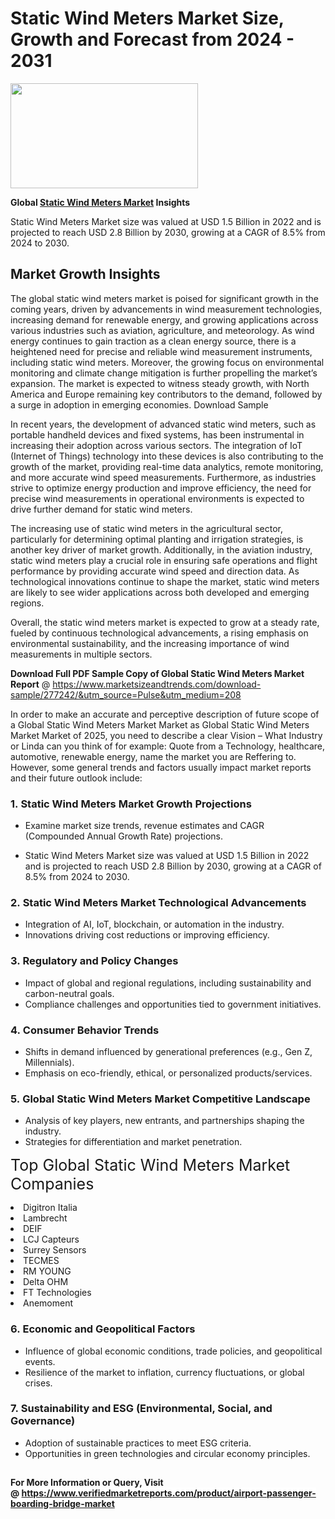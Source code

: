 <H1>Static Wind Meters Market Size, Growth and Forecast from 2024 - 2031</H1><img class="aligncenter size-medium wp-image-584254" src="https://thirdeyenews.in/wp-content/uploads/2024/09/Global-Market-Research-300x168.jpeg" alt="" width="300" height="168" /><p><strong>Global&nbsp;<a href="https://www.marketsizeandtrends.com/download-sample/277242/&amp;utm_source=Pulse&amp;utm_medium=208">Static Wind Meters Market</a> Insights</strong></p><p>Static Wind Meters Market size was valued at USD 1.5 Billion in 2022 and is projected to reach USD 2.8 Billion by 2030, growing at a CAGR of 8.5% from 2024 to 2030.</p><p><h2>Market Growth Insights</h2> <p>The global static wind meters market is poised for significant growth in the coming years, driven by advancements in wind measurement technologies, increasing demand for renewable energy, and growing applications across various industries such as aviation, agriculture, and meteorology. As wind energy continues to gain traction as a clean energy source, there is a heightened need for precise and reliable wind measurement instruments, including static wind meters. Moreover, the growing focus on environmental monitoring and climate change mitigation is further propelling the market’s expansion. The market is expected to witness steady growth, with North America and Europe remaining key contributors to the demand, followed by a surge in adoption in emerging economies. Download Sample </p> <p>In recent years, the development of advanced static wind meters, such as portable handheld devices and fixed systems, has been instrumental in increasing their adoption across various sectors. The integration of IoT (Internet of Things) technology into these devices is also contributing to the growth of the market, providing real-time data analytics, remote monitoring, and more accurate wind speed measurements. Furthermore, as industries strive to optimize energy production and improve efficiency, the need for precise wind measurements in operational environments is expected to drive further demand for static wind meters.</p> <p>The increasing use of static wind meters in the agricultural sector, particularly for determining optimal planting and irrigation strategies, is another key driver of market growth. Additionally, in the aviation industry, static wind meters play a crucial role in ensuring safe operations and flight performance by providing accurate wind speed and direction data. As technological innovations continue to shape the market, static wind meters are likely to see wider applications across both developed and emerging regions.</p> <p>Overall, the static wind meters market is expected to grow at a steady rate, fueled by continuous technological advancements, a rising emphasis on environmental sustainability, and the increasing importance of wind measurements in multiple sectors.</p> <p></p><p><span class=""><strong>Download Full PDF Sample Copy of Global Static Wind Meters Market Report</strong> @ <a href="https://www.marketsizeandtrends.com/download-sample/277242/&amp;utm_source=Pulse&amp;utm_medium=208" target="_blank">https://www.marketsizeandtrends.com/download-sample/277242/&amp;utm_source=Pulse&amp;utm_medium=208</a></span></p><p>In order to make an accurate and perceptive description of future scope of a Global&nbsp;Static Wind Meters Market Market as Global&nbsp;Static Wind Meters Market Market of 2025, you need to describe a clear Vision &ndash; What Industry or Linda can you think of for example: Quote from a Technology, healthcare, automotive, renewable energy, name the market you are Reffering to. However, some general trends and factors usually impact market reports and their future outlook include:</p><h3>1.&nbsp;<strong>Static Wind Meters Market Growth Projections</strong></h3><ul><li>Examine market size trends, revenue estimates and CAGR (Compounded Annual Growth Rate) projections.</li><li><p>Static Wind Meters Market size was valued at USD 1.5 Billion in 2022 and is projected to reach USD 2.8 Billion by 2030, growing at a CAGR of 8.5% from 2024 to 2030.</p></li></ul><h3>2.&nbsp;<strong>Static Wind Meters Market Technological Advancements</strong></h3><ul><li>Integration of AI, IoT, blockchain, or automation in the industry.</li><li>Innovations driving cost reductions or improving efficiency.</li></ul><h3>3.&nbsp;<strong>Regulatory and Policy Changes</strong></h3><ul><li>Impact of global and regional regulations, including sustainability and carbon-neutral goals.</li><li>Compliance challenges and opportunities tied to government initiatives.</li></ul><h3>4.&nbsp;<strong>Consumer Behavior Trends</strong></h3><ul><li>Shifts in demand influenced by generational preferences (e.g., Gen Z, Millennials).</li><li>Emphasis on eco-friendly, ethical, or personalized products/services.</li></ul><h3>5.&nbsp;<strong>Global Static Wind Meters Market Competitive Landscape</strong></h3><ul><li>Analysis of key players, new entrants, and partnerships shaping the industry.</li><li>Strategies for differentiation and market penetration.</li></ul><p data-pm-slice="1 1 []"><span style="color: inherit; font-family: inherit; font-size: 25px;">Top Global Static Wind Meters Market Companies</span></p><div class="" data-test-id=""><p><li>Digitron Italia</li><li> Lambrecht</li><li> DEIF</li><li> LCJ Capteurs</li><li> Surrey Sensors</li><li> TECMES</li><li> RM YOUNG</li><li> Delta OHM</li><li> FT Technologies</li><li> Anemoment</li></p></div><h3>6.&nbsp;<strong>Economic and Geopolitical Factors</strong></h3><ul><li>Influence of global economic conditions, trade policies, and geopolitical events.</li><li>Resilience of the market to inflation, currency fluctuations, or global crises.</li></ul><h3>7.&nbsp;<strong>Sustainability and ESG (Environmental, Social, and Governance)</strong></h3><ul><li>Adoption of sustainable practices to meet ESG criteria.</li><li>Opportunities in green technologies and circular economy principles.</li></ul><h2><strong style="font-size: 14px;">For More Information or Query, Visit @&nbsp;</strong><a style="background-color: #ffffff; font-size: 14px;" href="https://www.marketsizeandtrends.com/report/static-wind-meters-market/" target="_blank">https://www.verifiedmarketreports.com/product/airport-passenger-boarding-bridge-market</a></h2>
